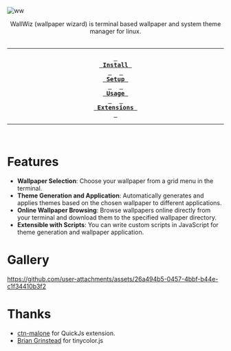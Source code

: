 
![ww](https://github.com/user-attachments/assets/c763dce7-3393-4f2e-9007-13308c243201)

<div align = center>
WallWiz (wallpaper wizard) is terminal based wallpaper and system theme manager for linux.
<br>
<br>

---

**[<kbd> <br> Install <br> </kbd>](https://github.com/5hubham5ingh/WallWiz/blob/dev/docs/Installation.md)** 
**[<kbd> <br> Setup <br> </kbd>](https://github.com/5hubham5ingh/WallWiz/blob/dev/docs/Setup.md)** 
**[<kbd> <br> Usage <br> </kbd>](https://github.com/5hubham5ingh/WallWiz/blob/dev/docs/Usage.md)** 
**[<kbd> <br> Extensions <br> </kbd>](https://github.com/5hubham5ingh/WallWiz/blob/dev/docs/Usage.md)**

---

<br>
</div>

# Features

- **Wallpaper Selection**: Choose your wallpaper from a grid menu in the
  terminal.
- **Theme Generation and Application**: Automatically generates and applies
  themes based on the chosen wallpaper to different applications.
- **Online Wallpaper Browsing**: Browse wallpapers online directly from your terminal
  and download them to the specified wallpaper directory.
- **Extensible with Scripts**: You can write custom scripts in JavaScript for
  theme generation and wallpaper application.

# Gallery

https://github.com/user-attachments/assets/26a494b5-0457-4bbf-b44e-c1f34410b3f2

# Thanks
- [ctn-malone](https://github.com/ctn-malone/qjs-ext-lib) for QuickJs extension.
- [Brian Grinstead](https://github.com/bgrins/TinyColor) for tinycolor.js

